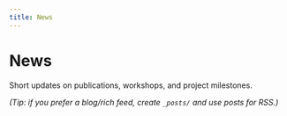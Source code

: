 ```yaml
---
title: News
---
```


# News
Short updates on publications, workshops, and project milestones.

*(Tip: if you prefer a blog/rich feed, create `_posts/` and use posts for RSS.)*